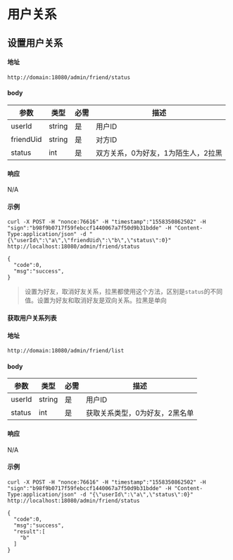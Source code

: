 # 用户关系

## 设置用户关系
#### 地址
```
http://domain:18080/admin/friend/status
```
#### body
| 参数 | 类型 | 必需 | 描述 |
| ------ | ------ | --- | ------ |
| userId | string | 是 | 用户ID|
| friendUid | string | 是 | 对方ID |
| status | int | 是 | 双方关系，0为好友，1为陌生人，2拉黑 |


#### 响应
N/A

#### 示例
```
curl -X POST -H "nonce:76616" -H "timestamp":"1558350862502" -H "sign":"b98f9b0717f59febccf1440067a7f50d9b31bdde" -H "Content-Type:application/json" -d "{\"userId\":\"a\",\"friendUid\":\"b\",\"status\":0}" http://localhost:18080/admin/friend/status

{
  "code":0,
  "msg":"success",
}
```
> 设置为好友，取消好友关系，拉黑都使用这个方法，区别是```status```的不同值。设置为好友和取消好友是双向关系。拉黑是单向

#### 获取用户关系列表
#### 地址
```
http://domain:18080/admin/friend/list
```
#### body
| 参数 | 类型 | 必需 | 描述 |
| ------ | ------ | --- | ------ |
| userId | string | 是 | 用户ID|
| status | int | 是 | 获取关系类型，0为好友，2黑名单 |


#### 响应
N/A

#### 示例
```
curl -X POST -H "nonce:76616" -H "timestamp":"1558350862502" -H "sign":"b98f9b0717f59febccf1440067a7f50d9b31bdde" -H "Content-Type:application/json" -d "{\"userId\":\"a\",\"status\":0}" http://localhost:18080/admin/friend/status

{
  "code":0,
  "msg":"success",
  "result":[
    "b"
  ]
}
```
